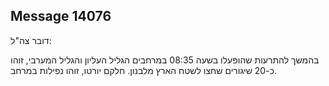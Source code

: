 ## Message 14076

דובר צה"ל: 

בהמשך להתרעות שהופעלו בשעה 08:35 במרחבים הגליל העליון והגליל המערבי, זוהו כ-20 שיגורים שחצו לשטח הארץ מלבנון.
חלקם יורטו, זוהו נפילות במרחב.

